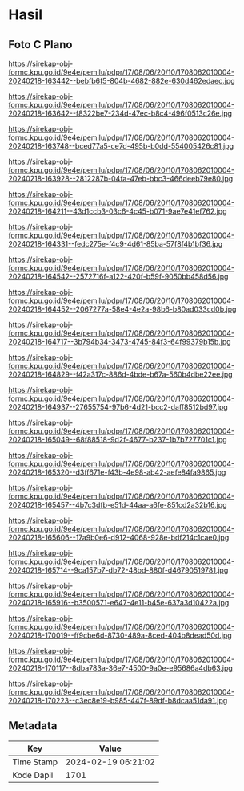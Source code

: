 # Hasil

## Foto C Plano

https://sirekap-obj-formc.kpu.go.id/9e4e/pemilu/pdpr/17/08/06/20/10/1708062010004-20240218-163442--bebfb6f5-804b-4682-882e-630d462edaec.jpg

https://sirekap-obj-formc.kpu.go.id/9e4e/pemilu/pdpr/17/08/06/20/10/1708062010004-20240218-163642--f8322be7-234d-47ec-b8c4-496f0513c26e.jpg

https://sirekap-obj-formc.kpu.go.id/9e4e/pemilu/pdpr/17/08/06/20/10/1708062010004-20240218-163748--bced77a5-ce7d-495b-b0dd-554005426c81.jpg

https://sirekap-obj-formc.kpu.go.id/9e4e/pemilu/pdpr/17/08/06/20/10/1708062010004-20240218-163928--2812287b-04fa-47eb-bbc3-466deeb79e80.jpg

https://sirekap-obj-formc.kpu.go.id/9e4e/pemilu/pdpr/17/08/06/20/10/1708062010004-20240218-164211--43d1ccb3-03c6-4c45-b071-9ae7e41ef762.jpg

https://sirekap-obj-formc.kpu.go.id/9e4e/pemilu/pdpr/17/08/06/20/10/1708062010004-20240218-164331--fedc275e-f4c9-4d61-85ba-57f8f4b1bf36.jpg

https://sirekap-obj-formc.kpu.go.id/9e4e/pemilu/pdpr/17/08/06/20/10/1708062010004-20240218-164542--2572716f-a122-420f-b59f-9050bb458d56.jpg

https://sirekap-obj-formc.kpu.go.id/9e4e/pemilu/pdpr/17/08/06/20/10/1708062010004-20240218-164452--2067277a-58e4-4e2a-98b6-b80ad033cd0b.jpg

https://sirekap-obj-formc.kpu.go.id/9e4e/pemilu/pdpr/17/08/06/20/10/1708062010004-20240218-164717--3b794b34-3473-4745-84f3-64f99379b15b.jpg

https://sirekap-obj-formc.kpu.go.id/9e4e/pemilu/pdpr/17/08/06/20/10/1708062010004-20240218-164829--f42a317c-886d-4bde-b67a-560b4dbe22ee.jpg

https://sirekap-obj-formc.kpu.go.id/9e4e/pemilu/pdpr/17/08/06/20/10/1708062010004-20240218-164937--27655754-97b6-4d21-bcc2-daff8512bd97.jpg

https://sirekap-obj-formc.kpu.go.id/9e4e/pemilu/pdpr/17/08/06/20/10/1708062010004-20240218-165049--68f88518-9d2f-4677-b237-1b7b727701c1.jpg

https://sirekap-obj-formc.kpu.go.id/9e4e/pemilu/pdpr/17/08/06/20/10/1708062010004-20240218-165320--d3ff671e-f43b-4e98-ab42-aefe84fa9865.jpg

https://sirekap-obj-formc.kpu.go.id/9e4e/pemilu/pdpr/17/08/06/20/10/1708062010004-20240218-165457--4b7c3dfb-e51d-44aa-a6fe-851cd2a32b16.jpg

https://sirekap-obj-formc.kpu.go.id/9e4e/pemilu/pdpr/17/08/06/20/10/1708062010004-20240218-165606--17a9b0e6-d912-4068-928e-bdf214c1cae0.jpg

https://sirekap-obj-formc.kpu.go.id/9e4e/pemilu/pdpr/17/08/06/20/10/1708062010004-20240218-165714--9ca157b7-db72-48bd-880f-d46790519781.jpg

https://sirekap-obj-formc.kpu.go.id/9e4e/pemilu/pdpr/17/08/06/20/10/1708062010004-20240218-165916--b3500571-e647-4e11-b45e-637a3d10422a.jpg

https://sirekap-obj-formc.kpu.go.id/9e4e/pemilu/pdpr/17/08/06/20/10/1708062010004-20240218-170019--ff9cbe6d-8730-489a-8ced-404b8dead50d.jpg

https://sirekap-obj-formc.kpu.go.id/9e4e/pemilu/pdpr/17/08/06/20/10/1708062010004-20240218-170117--8dba783a-36e7-4500-9a0e-e95686a4db63.jpg

https://sirekap-obj-formc.kpu.go.id/9e4e/pemilu/pdpr/17/08/06/20/10/1708062010004-20240218-170223--c3ec8e19-b985-447f-89df-b8dcaa51da91.jpg


## Metadata

| Key        | Value               |
| ---------- | ------------------- |
| Time Stamp | 2024-02-19 06:21:02 |
| Kode Dapil | 1701                |



